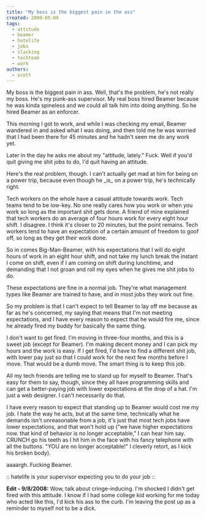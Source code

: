 ```yaml
---
title: "My boss is the biggest pain in the ass"
created: 2000-05-09
tags: 
  - attitude
  - beamer
  - hatelife
  - jobs
  - slacking
  - techteam
  - work
authors: 
  - scott
---
```


My boss is the biggest pain in ass. Well, that's the problem, he's not really my boss. He's my punk-ass supervisor. My real boss hired Beamer because he was kinda spineless and we could all talk him into doing anything. So he hired Beamer as an enforcer.

This morning I got to work, and while I was checking my email, Beamer wandered in and asked what I was doing, and then told me he was worried that I had been there for 45 minutes and he hadn't seen me do any work yet.

Later in the day he asks me about my "attitude, lately." Fuck. Well if you'd quit giving me shit jobs to do, I'd quit having an attitude.

Here's the real problem, though. I can't actually get mad at him for being on a power trip, because even though he \_is\_ on a power trip, he's technically right.

Tech workers on the whole have a casual attitude towards work. Tech teams tend to be low-key. No one really cares how you work or when you work so long as the important shit gets done. A friend of mine explained that tech workers do an average of four hours work for every eight hour shift. I disagree. I think it's closer to 20 minutes, but the point remains. Tech workers tend to have an expectation of a certain amount of freedom to goof off, so long as they get their work done.

So in comes Big-Man-Beamer, with his expectations that I will do eight hours of work in an eight hour shift, and not take my lunch break the instant I come on shift, even if I am coming on shift during lunchtime, and demanding that I not groan and roll my eyes when he gives me shit jobs to do.

These expectations are fine in a normal job. They're what management types like Beamer are trained to have, and in most jobs they work out fine.

So my problem is that I can't expect to tell Beamer to lay off me because as far as he's concerned, my saying that means that I'm not meeting expectations, and I have every reason to expect that he would fire me, since he already fired my buddy for basically the same thing.

I don't want to get fired. I'm moving in three-four months, and this is a sweet job (except for Beamer). I'm making decent money and I can pick my hours and the work is easy. If I get fired, I'd have to find a different shit job, with lower pay just so that I could work for the next few months before I move. That would be a dumb move. The smart thing is to keep this job.

All my tech friends are telling me to stand up for myself to Beamer. That's easy for them to say, though, since they all have programming skills and can get a better-paying job with lower expectations at the drop of a hat. I'm just a web designer. I can't necessarily do that.

I have every reason to expect that standing up to Beamer would cost me my job. I hate the way he acts, but at the same time, technically what he demands isn't unreasonable from a job, it's just that most tech jobs have lower expectations, and that won't hold up ("we have higher expectations now. that kind of behavior is no longer acceptable," I can hear him say. CRUNCH go his teeth as I hit him in the face with his fancy telephone with all the buttons. "YOU are no longer acceptable!" I cleverly retort, as I kick his broken body).

aaaargh. Fucking Beamer.

:: hatelife is your supervisor expecting you to do your job ::

**Edit - 9/8/2008:** Wow, talk about cringe-inducing. I'm shocked I didn't get fired with this attitude. I know if I had some college kid working for me today who acted like this, I'd kick his ass to the curb. I'm leaving the post up as a reminder to myself not to be a dick.
